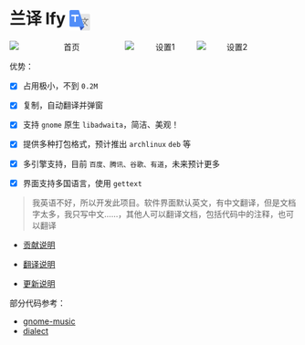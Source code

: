 # 兰译 lfy <img src="src/data/resources/icons/hicolor/scalable/apps/cool.ldr.lfy.svg" width = "36" height = "36" alt="兰译" align=center />

<center>
<div style="display: flex;">
    <img src="doc/images/main.png" alt="首页" style="width: 40%;">
    <img src="doc/images/preference.png" alt="设置1" style="width: 25%;">
    <img src="doc/images/server-preference.png" alt="设置2" style="width: 25%;">
</div>
</center>


优势：

- [x] 占用极小，不到 `0.2M`
- [x] 复制，自动翻译并弹窗
- [x] 支持 `gnome` 原生 `libadwaita`，简洁、美观！
- [x] 提供多种打包格式，预计推出 `archlinux` `deb` 等
- [x] 多引擎支持，目前 `百度、腾讯、谷歌、有道`，未来预计更多
- [x] 界面支持多国语言，使用 `gettext`


> 我英语不好，所以开发此项目。软件界面默认英文，有中文翻译，但是文档字太多，我只写中文……，其他人可以翻译文档，包括代码中的注释，也可以翻译

- [贡献说明](doc/CONTRIBUTE.md)

- [翻译说明](doc/TRANSLATE.md)

- [更新说明](doc/CONTRIBUTE.md)


部分代码参考：

- [gnome-music](https://gitlab.gnome.org/GNOME/gnome-music)
- [dialect](https://github.com/dialect-app/dialect)

